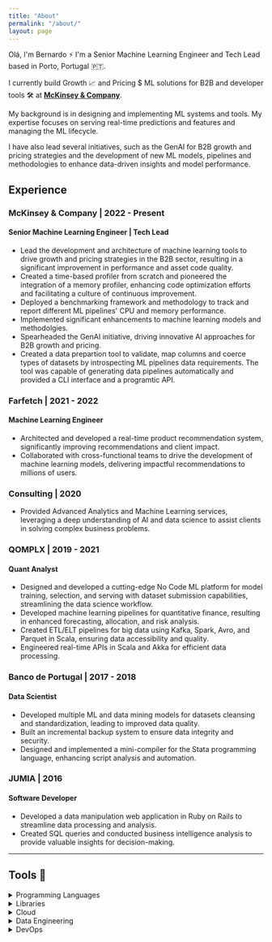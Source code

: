 ```yaml
---
title: "About"
permalink: "/about/"
layout: page
---
```


Olá, I'm Bernardo ⚡ I'm a Senior Machine Learning Engineer and Tech Lead based in Porto, Portugal 🇵🇹.

I currently build Growth 📈 and Pricing $ ML solutions for B2B and developer tools 🛠️ at **[McKinsey & Company](https://mckinsey.com)**. 

My background is in designing and implementing ML systems and tools. My expertise focuses on serving real-time predictions and features and managing the ML lifecycle.

I have also lead several initiatives, such as the GenAI for B2B growth and pricing strategies and the development of new ML models, pipelines and methodologies to enhance data-driven insights and model performance.


## Experience

### McKinsey & Company | 2022 - Present
#### Senior Machine Learning Engineer | Tech Lead
- Lead the development and architecture of machine learning tools to drive growth and pricing strategies in the B2B sector, resulting in a significant improvement in performance and asset code quality.
- Created a time-based profiler from scratch and pioneered the integration of a memory profiler, enhancing code optimization efforts and facilitating a culture of continuous improvement.
- Deployed a benchmarking framework and methodology to track and report different ML pipelines' CPU and memory performance.
- Implemented significant enhancements to machine learning models and methodolgies.
- Spearheaded the GenAI initiative, driving innovative AI approaches for B2B growth and pricing.
- Created a data prepartion tool to validate, map columns and coerce types of datasets by introspecting ML pipelines data requirements. The tool was capable of generating data pipelines automatically and provided a CLI interface and a programtic API.

### Farfetch | 2021 - 2022
#### Machine Learning Engineer
- Architected and developed a real-time product recommendation system, significantly improving recommendations and client impact.
- Collaborated with cross-functional teams to drive the development of machine learning models, delivering impactful recommendations to millions of users.

### Consulting | 2020
- Provided Advanced Analytics and Machine Learning services, leveraging a deep understanding of AI and data science to assist clients in solving complex business problems.

### QOMPLX | 2019 - 2021
#### Quant Analyst
- Designed and developed a cutting-edge No Code ML platform for model training, selection, and serving with dataset submission capabilities, streamlining the data science workflow.
- Developed machine learning pipelines for quantitative finance, resulting in enhanced forecasting, allocation, and risk analysis.
- Created ETL/ELT pipelines for big data using Kafka, Spark, Avro, and Parquet in Scala, ensuring data accessibility and quality.
- Engineered real-time APIs in Scala and Akka for efficient data processing.

### Banco de Portugal | 2017 - 2018
#### Data Scientist
- Developed multiple ML and data mining models for datasets cleansing and standardization, leading to improved data quality.
- Built an incremental backup system to ensure data integrity and security.
- Designed and implemented a mini-compiler for the Stata programming language, enhancing script analysis and automation.

### JUMIA | 2016
#### Software Developer
- Developed a data manipulation web application in Ruby on Rails to streamline data processing and analysis.
- Created SQL queries and conducted business intelligence analysis to provide valuable insights for decision-making.

---

## Tools 🔧

<details>
<summary>Programming Languages</summary>
<ul>
<li> Python 🐍</li>
<li> Go 💨</li>
<li> Rust 🦀</li>
</ul>
</details>

<details>
<summary> Libraries</summary>
<ul>

<li><code>tensorflow</code> 🐍 </li>
<li><code>pytorch</code> 🐍 </li>
<li><code>sklearn</code> 🐍 </li>
<li><code>XGBoost</code> 🐍</li>
<li><code>LightGBM</code> 🐍</li>
<li><code>transformers</code> 🐍</li>
<li><code>mlflow</code> 🐍</li>
<li><code>numpy</code> 🐍</li>
<li><code>pandas</code> 🐍</li>
<li><code>FastAPI</code> 🐍</li>
<li><code>PyDantic</code> 🐍</li>
<li><code>pandera</code> 🐍</li>
<li><code>standard library</code> 💨</li>
<li><code>fiber</code> 💨</li>
<li><code>sqlx</code> 💨</li>
<li><code>cobra</code> 💨</li>
<li><code>viper</code> 💨</li>
<li><code>polars</code> 🦀</li>
<li><code>ndarray</code> 🦀</li>
<li><code>actix</code> 🦀</li>
</ul>
</details>

<details>
<summary>Cloud</summary>

<h4> Databricks </h4>

<h4> AWS </h4>

<ul>
<li>SageMaker</li>
<li>EC2</li>
<li>S3</li>
<li>RDS</li>
<li>ECR</li>
</ul>
</details>

<details>
<summary>Data Engineering</summary>
<ul>

<li>Spark</li>
<li>Kafka</li>
<li>MongoDB</li>
<li>PostgreSQL</li>
<li>Avro</li>
<li>Parquet</li>
<li>Arrow</li>
<li>Airflow</li>
</ul>
</details>

<details>
<summary>DevOps</summary>
<ul>
<li>Docker & Docker Compose</li>
<li>CircleCI</li>
<li>Jenkins</li>
<li>GitHub Actions</li>
<li>GitLab CI/CD</li>
</ul>
</details>

